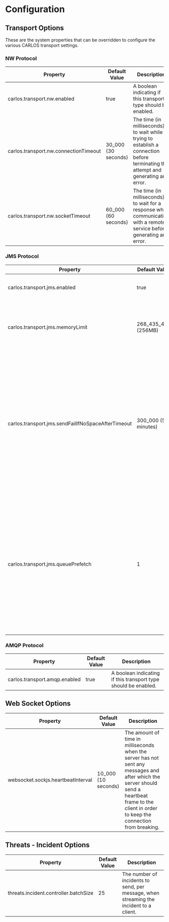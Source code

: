# Configuration

## Transport Options
These are the system properties that can be overridden to configure the various CARLOS transport settings.

### NW Protocol
|Property|Default Value|Description|
|--------|-------------|-----------|
|carlos.transport.nw.enabled|true|A boolean indicating if this transport type should be enabled.|
|carlos.transport.nw.connectionTimeout|30_000 (30 seconds)|The time (in milliseconds) to wait while trying to establish a connection before terminating the attempt and generating an error.|
|carlos.transport.nw.socketTimeout|60_000 (60 seconds)|The time (in milliseconds) to wait for a response when communicating with a remote service before generating an error.|

### JMS Protocol
|Property|Default Value|Description|
|--------|-------------|-----------|
|carlos.transport.jms.enabled|true|A boolean indicating if this transport type should be enabled.|
|carlos.transport.jms.memoryLimit|268_435_456 (256MB)|The memory limit for the client in bytes.  Reaching this limit will prevent subsequent messages from being accepted.|
|carlos.transport.jms.sendFailIfNoSpaceAfterTimeout|300_000 (5 minutes)|Timeout to wait for space to be available on the broker in milliseconds. This property causes the send() operation to fail with an exception on the client-side, but only after waiting the given amount of time. If space on the broker is still not freed after the configured amount of time, only then does the send() operation fail with an exception to the client-side.|
|carlos.transport.jms.queuePrefetch|1|The number of messages to fetch from the queue at a time. The queue prefetch limit controls how many messages can be streamed to a consumer at any point in time. Once the prefetch limit is reached, no more messages are dispatched to the consumer until the consumer starts sending back acknowledgements of messages (to indicate that the message has been processed).|

### AMQP Protocol
|Property|Default Value|Description|
|--------|-------------|-----------|
|carlos.transport.amqp.enabled|true|A boolean indicating if this transport type should be enabled.|

## Web Socket Options
|Property|Default Value|Description|
|--------|-------------|-----------|
|websocket.sockjs.heartbeatInterval|10_000 (10 seconds)|The amount of time in milliseconds when the server has not sent any messages and after which the server should send a heartbeat frame to the client in order to keep the connection from breaking.|

## Threats - Incident Options
|Property|Default Value|Description|
|--------|-------------|-----------|
|threats.incident.controller.batchSize|25|The number of incidents to send, per message, when streaming the incident to a client.|
